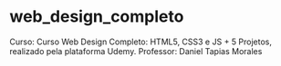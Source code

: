 # web_design_completo
Curso: Curso Web Design Completo: HTML5, CSS3 e JS + 5 Projetos, realizado pela plataforma Udemy. Professor: Daniel Tapias Morales
